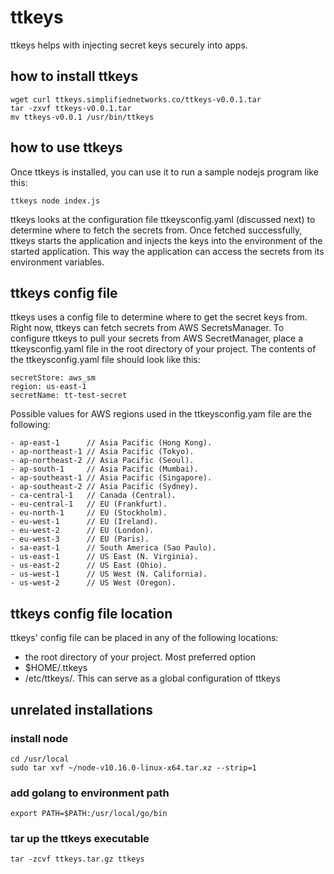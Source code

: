 # ttkeys
ttkeys helps with injecting secret keys securely into apps.

## how to install ttkeys
```
wget curl ttkeys.simplifiednetworks.co/ttkeys-v0.0.1.tar
tar -zxvf ttkeys-v0.0.1.tar
mv ttkeys-v0.0.1 /usr/bin/ttkeys
```

## how to use ttkeys
Once ttkeys is installed, you can use it to run a sample nodejs program like this:
```
ttkeys node index.js
```
ttkeys looks at the configuration file ttkeysconfig.yaml (discussed next) to determine where to fetch the secrets from. Once fetched successfully, ttkeys starts the application and injects the keys into the environment of the started application. This way the application can access the secrets from its environment variables.

## ttkeys config file
ttkeys uses a config file to determine where to get the secret keys from. Right now, ttkeys can fetch secrets from AWS SecretsManager.
To configure ttkeys to pull your secrets from AWS SecretManager, place a ttkeysconfig.yaml file in the root directory of your project.
The contents of the ttkeysconfig.yaml file should look like this:
```
secretStore: aws_sm
region: us-east-1
secretName: tt-test-secret
```

Possible values for AWS regions used in the ttkeysconfig.yam file are the following:
```
- ap-east-1      // Asia Pacific (Hong Kong).
- ap-northeast-1 // Asia Pacific (Tokyo).
- ap-northeast-2 // Asia Pacific (Seoul).
- ap-south-1     // Asia Pacific (Mumbai).
- ap-southeast-1 // Asia Pacific (Singapore).
- ap-southeast-2 // Asia Pacific (Sydney).
- ca-central-1   // Canada (Central).
- eu-central-1   // EU (Frankfurt).
- eu-north-1     // EU (Stockholm).
- eu-west-1      // EU (Ireland).
- eu-west-2      // EU (London).
- eu-west-3      // EU (Paris).
- sa-east-1      // South America (Sao Paulo).
- us-east-1      // US East (N. Virginia).
- us-east-2      // US East (Ohio).
- us-west-1      // US West (N. California).
- us-west-2      // US West (Oregon).
```

## ttkeys config file location
ttkeys' config file can be placed in any of the following locations:
- the root directory of your project. Most preferred option
- $HOME/.ttkeys
- /etc/ttkeys/. This can serve as a global configuration of ttkeys

## unrelated installations
### install node
```
cd /usr/local
sudo tar xvf ~/node-v10.16.0-linux-x64.tar.xz --strip=1
```

### add golang to environment path
```
export PATH=$PATH:/usr/local/go/bin
```

### tar up the ttkeys executable
```
tar -zcvf ttkeys.tar.gz ttkeys
```

